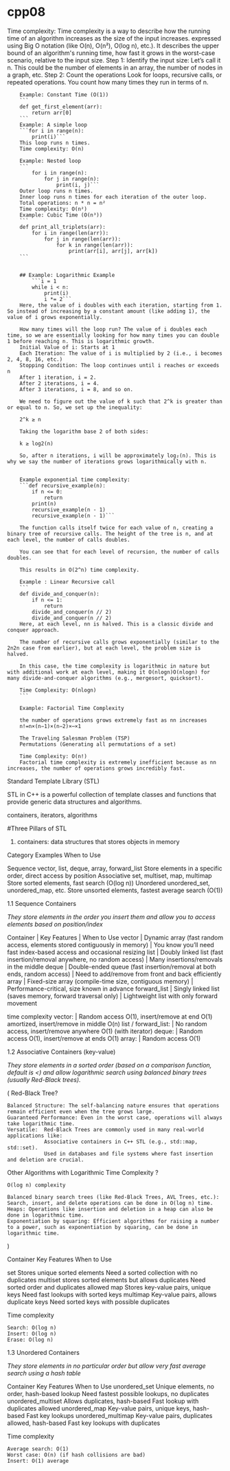 # cpp08
Time complexity:
    Time complexity is a way to describe how the running time of an algorithm increases as the size of the input increases.
    expressed using Big O notation (like O(n), O(n²), O(log n), etc.). It describes the upper bound of an algorithm's running time, how fast it grows in the worst-case scenario, relative to the input size.
    Step 1: Identify the input size:
        Let’s call it n. This could be the number of elements in an array, the number of nodes in a graph, etc.
    Step 2: Count the operations
        Look for loops, recursive calls, or repeated operations. You count how many times they run in terms of n.
        
        Example: Constant Time (O(1))
        ```
        def get_first_element(arr):
            return arr[0]
        ```
        Example: A simple loop
        ```for i in range(n):
            print(i)```
        This loop runs n times.
        Time complexity: O(n)

        Example: Nested loop
        ```
            for i in range(n):
                for j in range(n):
                    print(i, j)```
        Outer loop runs n times.
        Inner loop runs n times for each iteration of the outer loop.
        Total operations: n * n = n²
        Time complexity: O(n²)
        Example: Cubic Time (O(n³))
        ```
        def print_all_triplets(arr):
            for i in range(len(arr)):
                for j in range(len(arr)):
                    for k in range(len(arr)):
                        print(arr[i], arr[j], arr[k])
        ```


        ## Example: Logarithmic Example
            ```i = 1
            while i < n:
                print(i)
                i *= 2```
        Here, the value of i doubles with each iteration, starting from 1. So instead of increasing by a constant amount (like adding 1), the value of i grows exponentially.

        How many times will the loop run? The value of i doubles each time, so we are essentially looking for how many times you can double 1 before reaching n. This is logarithmic growth.
        Initial Value of i: Starts at 1
        Each Iteration: The value of i is multiplied by 2 (i.e., i becomes 2, 4, 8, 16, etc.)
        Stopping Condition: The loop continues until i reaches or exceeds n
        After 1 iteration, i = 2.
        After 2 iterations, i = 4.
        After 3 iterations, i = 8, and so on.

        We need to figure out the value of k such that 2^k is greater than or equal to n. So, we set up the inequality:

        2^k ≥ n

        Taking the logarithm base 2 of both sides:

        k ≥ log⁡2(n)

        So, after n iterations, i will be approximately log₂(n). This is why we say the number of iterations grows logarithmically with n.


        Example exponential time complexity:
        ```def recursive_example(n):
            if n <= 0:
                return
            print(n)
            recursive_example(n - 1)
            recursive_example(n - 1)```

        The function calls itself twice for each value of n, creating a binary tree of recursive calls. The height of the tree is n, and at each level, the number of calls doubles.

        You can see that for each level of recursion, the number of calls doubles. 
        
        This results in O(2^n) time complexity.

        Example : Linear Recursive call
        ```
        def divide_and_conquer(n):
            if n <= 1:
                return
            divide_and_conquer(n // 2)
            divide_and_conquer(n // 2)
        Here, at each level, nn is halved. This is a classic divide and conquer approach.

        The number of recursive calls grows exponentially (similar to the 2n2n case from earlier), but at each level, the problem size is halved.
        
        In this case, the time complexity is logarithmic in nature but with additional work at each level, making it O(nlog⁡n)O(nlogn) for many divide-and-conquer algorithms (e.g., mergesort, quicksort).

        Time Complexity: O(nlog⁡n)
        ```
        
        Example: Factorial Time Complexity

        the number of operations grows extremely fast as nn increases
        n!=n×(n−1)×(n−2)×⋯×1

        The Traveling Salesman Problem (TSP)
        Permutations (Generating all permutations of a set)

        Time Complexity: O(n!)
        Factorial time complexity is extremely inefficient because as nn increases, the number of operations grows incredibly fast.







Standard Template Library (STL)

STL in C++ is a powerful collection of template classes and functions that provide generic data structures and algorithms.

containers, iterators, algorithms

#Three Pillars of STL

1) containers:
data structures that stores objects in memory

Category	    Examples	                                    When to Use

Sequence	    vector, list, deque, array, forward_list	    Store elements in a specific order, direct access by position
Associative	    set, multiset, map, multimap	                Store sorted elements, fast search (O(log n))
Unordered	    unordered_set, unordered_map, etc.	            Store unsorted elements, fastest average search (O(1))


1.1 Sequence Containers

*They store elements in the order you insert them and allow you to access elements based on position/index*

Container	    | Key Features	                                                                  | When to Use
vector	        | Dynamic array (fast random access, elements stored contiguously in memory)      | You know you’ll need fast index-based access and occasional resizing
list	        | Doubly linked list (fast insertion/removal anywhere, no random access)	      | Many insertions/removals in the middle
deque	        | Double-ended queue (fast insertion/removal at both ends, random access)         | Need to add/remove from front and back efficiently
array	        | Fixed-size array (compile-time size, contiguous memory)               	      |  Performance-critical, size known in advance
forward_list	| Singly linked list (saves memory, forward traversal only)	                      |  Lightweight list with only forward movement

time complexity
vector:                | Random access O(1), insert/remove at end O(1) amortized, insert/remove in middle O(n)
list / forward_list:   | No random access, insert/remove anywhere O(1) (with iterator)
deque:                 | Random access O(1), insert/remove at ends O(1)
array:                 | Random access O(1)


1.2 Associative Containers (key-value)

*They store elements in a sorted order (based on a comparison function, default is <) and allow*
*logarithmic search using balanced binary trees (usually Red-Black trees).*



(
Red-Black Tree?

    Balanced Structure: The self-balancing nature ensures that operations remain efficient even when the tree grows large.
    Guaranteed Performance: Even in the worst case, operations will always take logarithmic time.
    Versatile:  Red-Black Trees are commonly used in many real-world applications like:
                Associative containers in C++ STL (e.g., std::map, std::set).
                Used in databases and file systems where fast insertion and deletion are crucial.

Other Algorithms with Logarithmic Time Complexity ?

    O(log n) complexity

    Balanced binary search trees (like Red-Black Trees, AVL Trees, etc.): Search, insert, and delete operations can be done in O(log n) time.
    Heaps: Operations like insertion and deletion in a heap can also be done in logarithmic time.
    Exponentiation by squaring: Efficient algorithms for raising a number to a power, such as exponentiation by squaring, can be done in logarithmic time.
)

Container	            Key Features	                                When to Use

set	                    Stores unique sorted elements	                Need a sorted collection with no duplicates
multiset	            stores sorted elements but allows duplicates	Need sorted order and duplicates allowed
map	                    Stores key-value pairs, unique keys	            Need fast lookups with sorted keys
multimap	            Key-value pairs, allows duplicate keys	        Need sorted keys with possible duplicates

Time complexity 

    Search: O(log n)
    Insert: O(log n)
    Erase: O(log n)

1.3 Unordered Containers

*They store elements in no particular order but allow very fast average search using a hash table*

Container	            Key Features	                                    When to Use
unordered_set	        Unique elements, no order, hash-based lookup	    Need fastest possible lookups, no duplicates
unordered_multiset      Allows duplicates, hash-based	                    Fast lookup with duplicates allowed
unordered_map	        Key-value pairs, unique keys, hash-based	        Fast key lookups
unordered_multimap      Key-value pairs, duplicates allowed, hash-based	    Fast key lookups with duplicates

Time complexity 

    Average search: O(1)
    Worst case: O(n) (if hash collisions are bad)
    Insert: O(1) average
